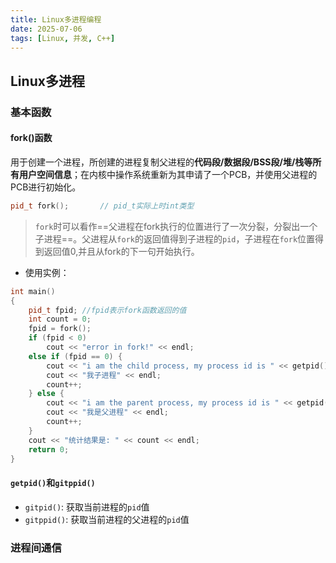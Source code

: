 ```yaml
---
title: Linux多进程编程
date: 2025-07-06
tags: [Linux, 并发, C++]
---
```


## Linux多进程

### 基本函数

#### fork()函数

用于创建一个进程，所创建的进程复制父进程的**代码段/数据段/BSS段/堆/栈等所有用户空间信息**；在内核中操作系统重新为其申请了一个PCB，并使用父进程的PCB进行初始化。

```cpp
pid_t fork();		// pid_t实际上时int类型
```

> `fork`时可以看作==父进程在fork执行的位置进行了一次分裂，分裂出一个子进程==。父进程从`fork`的返回值得到子进程的`pid`，子进程在`fork`位置得到返回值0,并且从fork的下一句开始执行。

- 使用实例：

```cpp
int main()
{
	pid_t fpid; //fpid表示fork函数返回的值
    int count = 0;
    fpid = fork();
    if (fpid < 0)
        cout << "error in fork!" << endl;
    else if (fpid == 0) {
        cout << "i am the child process, my process id is " << getpid() << endl;
        cout << "我子进程" << endl;
        count++;
    } else {
        cout << "i am the parent process, my process id is " << getpid() << endl;
        cout << "我是父进程" << endl;
        count++;
    }
    cout << "统计结果是: " << count << endl;
	return 0;
}
```

#### `getpid()`和`gitppid()`

- `gitpid()`: 获取当前进程的`pid`值
- `gitppid()`: 获取当前进程的父进程的`pid`值

### 进程间通信

